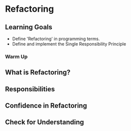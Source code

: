 # Refactoring

## Learning Goals
* Define 'Refactoring' in programming terms.
* Define and implement the Single Responsibility Principle

### Warm Up

## What is Refactoring?

## Responsibilities

## Confidence in Refactoring

## Check for Understanding
